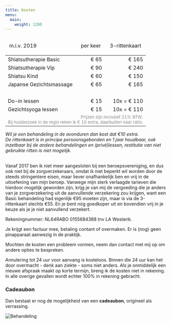 ```yaml
---
title: Kosten
menu:
  main:
    weight: 1200
---
```

<table cellpadding="3">
<thead>
<tr>
<td>

 m.i.v. 2019

</td>
<td>per keer</td>
<td>  3-rittenkaart</td>
</tr>
</thead>
<tbody>
<tr>
<td>Shiatsutherapie Basic</td>
<td align="right">€ 65</td>
<td align="right">€ 165</td>
</tr>
<tr>
<td>Shiatsutherapie Vip </td>
<td align="right">€ 90</td>
<td align="right">€ 240</td>
</tr>
<tr>
<td>Shiatsu Kind </td>
<td align="right">€ 60</td>
<td align="right">€ 150</td>
</tr>
<tr>
<td>Japanse Gezichtsmassage</td>
<td align="right">€ 65</td>
<td align="right">€ 165</td>
</tr>
<tr>
<td> </td>
<td align="right"> </td>
<td align="right"> </td>
</tr>
<tr>
<td>Do-in lessen</td>
<td align="right">€ 15</td>
<td align="right">10x = € 110</td>
</tr>
<tr>
<td>Gezichtsyoga lessen</td>
<td align="right">€ 15</td>
<td align="right">10x = € 110</td>
</tr>
<tr>
<td colspan="3" align="right"><span style="color: #888888; font-size: smaller;">Prijzen zijn inclusief 21% BTW.  <br>
Bij huisbezoek in de regio reken ik € 10 extra, daarbuiten naar ratio.</span></td>
</tr>
</tbody>
</table>

_Wil je een behandeling in de avonduren dan kost dat €10 extra.  
De rittenkaart is in principe persoonsgebonden en 1 jaar houdbaar, ook inzetbaar bij de andere behandelingen en (privé)lessen, restitutie van niet gebruikte ritten is niet mogelijk._
<div> </div>
<div><span>Vanaf 2017 ben ik niet meer aangesloten bij een beroepsvereniging, en dus ook niet bij de zorgverzekeraars, omdat ik niet beperkt wil worden door de steeds stringentere eisen, maar liever onafhankelijk ben en vrij in de uitoefening van mijn beroep.</span>  
<span>Vanwege mijn sterk verlaagde tarieven die hierdoor mogelijk geworden zijn, krijg je van mij de vergoeding die je anders van je zorgverzekering uit de aanvullende verzekering zou krijgen, want een Basic behandeling had eigenlijk €95 moeten zijn, maar is via de 3-rittenkaart slechts €55.</span>  
<span>En je bent nóg goedkoper uit en bovendien vrij in je keuze als je je niet aanvullend verzekert.</span></div>

Rekeningnummer: NL64RABO 0155684388 tnv LA Westerik.

Je krijgt een factuur mee, betaling contant of overmaken. Er is (nog) geen pinapparaat aanwezig in de praktijk.

Mochten de kosten een probleem vormen, neem dan contact met mij op om andere opties te bespreken.  

Annulering tot 24 uur voor aanvang is kosteloos. Binnen die 24 uur kan het door overmacht - denk aan ziekte - soms niet anders. Als je onmiddelijk een nieuwe afspraak maakt op korte termijn, breng ik de kosten niet in rekening. In alle overige gevallen wordt echter 100% in rekening gebracht.

<h3> Cadeaubon</h3>

Dan bestaat er nog de mogelijkheid van een **cadeaubon**, origineel als verrassing.

![Behandeling](/uploads/behandeling5.jpg#right)


